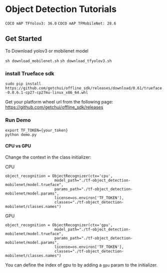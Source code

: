 
# Object Detection Tutorials

`COCO mAP TFYolov3: 36.0`
`COCO mAP TFMobileNet: 28.6`


## Get Started
To Download yolov3 or mobilenet model

`sh download_mobilenet.sh`
`sh download_tfyolov3.sh`

### install Trueface sdk
`sudo pip install https://github.com/getchui/offline_sdk/releases/download/0.61/trueface-0.0.6.1-cp27-cp27mu-linux_x86_64.whl`

Get your platform wheel url from the following page:<br/>
https://github.com/getchui/offline_sdk/releases

### Run Demo
```
export TF_TOKEN={your_token}
python demo.py
```


#### CPU vs GPU
Change the context in the class initializer:

CPU
```
object_recognition = ObjectRecognizer(ctx='cpu',
                      model_path="./tf-object_detection-mobilenet/model.trueface",
                      params_path="./tf-object_detection-mobilenet/model.params",
                      license=os.environ['TF_TOKEN'],
                      classes="./tf-object_detection-mobilenet/classes.names")
```

GPU
```
object_recognition = ObjectRecognizer(ctx='gpu',
                      model_path="./tf-object_detection-mobilenet/model.trueface",
                      params_path="./tf-object_detection-mobilenet/model.params",
                      license=os.environ['TF_TOKEN'],
                      classes="./tf-object_detection-mobilenet/classes.names")
```

You can define the index of gpu to by adding a `gpu` param to the initializer.
